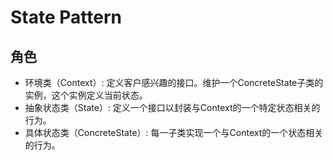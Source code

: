 # State Pattern

## 角色

* 环境类（Context）:  定义客户感兴趣的接口。维护一个ConcreteState子类的实例，这个实例定义当前状态。
* 抽象状态类（State）:  定义一个接口以封装与Context的一个特定状态相关的行为。
* 具体状态类（ConcreteState）:  每一子类实现一个与Context的一个状态相关的行为。